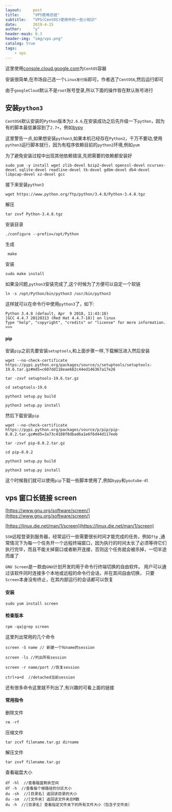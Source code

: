 ```yaml
---
layout:     post
title:      "VPS使用总结"
subtitle:   "VPS(CentOS)使用中的一些小知识"
date:       2019-4-15
author:     "y"
header-mask: 0.3
header-img: "img/vps.png"
catalog: true
tags:
    - vps
---
```


这里使用[console.cloud.google.com](https://console.cloud.google.com)为`CentOS`容器

安装很简单,在市场自己选一个`Linux发行版`即可，作者选了`CentOS6`,然后运行即可

由于`googleCloud`默认不是`root`账号登录,所以下面的操作皆在默认账号进行

## 安装`python3`

`CentOS6`默认安装的`Python`版本为`2.6.6`,在安装成功之后先升级一下`python`，因为有的脚本最低兼容到了`2.7+`，例如[bypy](https://github.com/houtianze/bypy)

这里警告一点,如果想安装`python3`,如果本机已经存在`Python2`，千万不要动,使用`python3`运行脚本就行，因为有程序依赖目前的`python2`环境,例如`yum`

为了避免安装过程中出现其他依赖错误,先把需要的依赖都安装好

    sudo yum -y install wget zlib-devel bzip2-devel openssl-devel ncurses-devel sqlite-devel readline-devel tk-devel gdbm-devel db4-devel libpcap-devel xz-devel gcc

接下来安装`python3`

    wget https://www.python.org/ftp/python/3.4.8/Python-3.4.8.tgz
    
解压

    tar zxvf Python-3.4.8.tgz 
    
安装目录

    ./configure --prefix=/opt/Python
    
生成

     make
     
安装

    sudo make install
    
如果没问题,`python3`安装完成了,这个时候为了方便可以自定一个软链

    ln -s /opt/Python/bin/python3 /usr/bin/python3
    
这样就可以在命令行中使用`python3`了，如下:

    Python 3.4.8 (default, Apr  9 2018, 11:43:18)
    [GCC 4.4.7 20120313 (Red Hat 4.4.7-18)] on linux
    Type "help", "copyright", "credits" or "license" for more information.
    >>>
     
#### pip

安装`pip`之前先要安装`setuptools`,和上面步骤一样,下载解压进入然后安装

    wget --no-check-certificate  https://pypi.python.org/packages/source/s/setuptools/setuptools-19.6.tar.gz#md5=c607dd118eae682c44ed146367a17e26

    tar -zxvf setuptools-19.6.tar.gz
    
    cd setuptools-19.6
    
    python3 setup.py build
    
    python3 setup.py install
    
然后下载安装`pip`

    wget --no-check-certificate  https://pypi.python.org/packages/source/p/pip/pip-8.0.2.tar.gz#md5=3a73c4188f8dbad6a1e6f6d44d117eeb
    
    tar -zxvf pip-8.0.2.tar.gz
    
    cd pip-8.0.2
    
    python3 setup.py build
    
    python3 setup.py install
    
这个时候我们就可以使用`pip`下载一些脚本使用了,例如`bypy`和`youtube-dl`

## vps 窗口长链接 screen

[https://www.gnu.org/software/screen/](https://www.gnu.org/software/screen/)

[https://linux.die.net/man/1/screen](https://linux.die.net/man/1/screen)

`SSH`远程登录到服务器，经常运行一些需要很长时间才能完成的任务，例如`ftp`
,通常情况下为每一个任务开一个远程终端窗口，因为执行的时间太长了必须等待它们执行完毕，而且不能关掉窗口或者断开连接，否则这个任务就会被杀掉，一切半途而废了

`GNU Screen`是一款由`GNU`计划开发的用于命令行终端切换的自由软件。
用户可以通过该软件同时连接多个本地或远程的命令行会话，并在其间自由切换，
只要`Screen`本身没有终止，在其内部运行的会话都可以恢复

#### 安装

    sudo yum install screen

#### 检查版本

    rpm -qa|grep screen
    
这里列出常用的几个命令

    screen -S name // 新建一个叫name的session
    
    screen -ls //列出所有session
    
    screen -r name/port //恢复session
    
    ctrl+a+d  //detached当前session 
    
还有很多命令这里就不列出了,有兴趣的可看上面的链接

#### 常用指令

删除文件  

    rm -rf 
    
压缩文件

    tar zcvf filename.tar.gz dirname
    
解压文件

    tar zxvf filename.tar.gz
    
查看磁盘大小

    df -hl  //查看磁盘剩余空间
    df -h  //查看每个根路径的分区大小
    du -sh  //[目录名] 返回该目录的大小
    du -sm  //[文件夹] 返回该文件夹总M数
    du -h  //[目录名] 查看指定文件夹下的所有文件大小（包含子文件夹）
    
        
    
    
    

